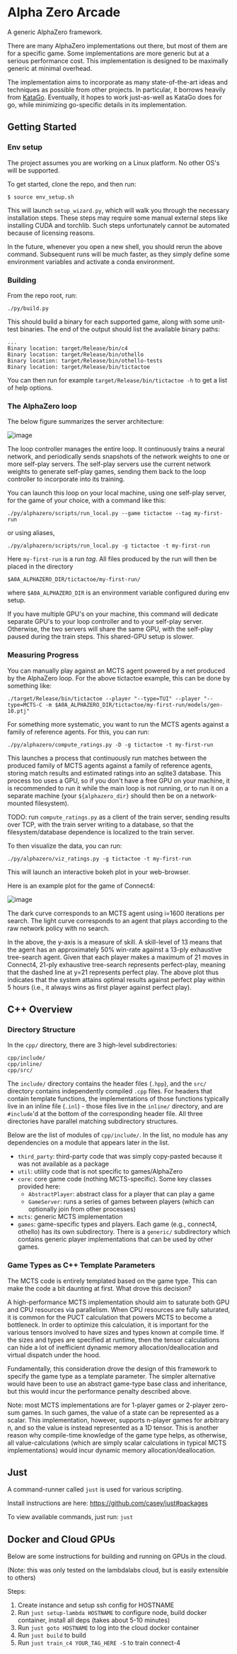 
# Alpha Zero Arcade

A generic AlphaZero framework.

There are many AlphaZero implementations out there, but most of them are for a specific game. Some implementations are 
more generic but at a serious performance cost. This implementation is designed to be maximally generic at minimal
overhead.

The implementation aims to incorporate as many state-of-the-art ideas and techniques as possible from other projects.
In particular, it borrows heavily from [KataGo](https://github.com/lightvector/KataGo). Eventually, it hopes to work
just-as-well as KataGo does for go, while minimizing go-specific details in its implementation.

## Getting Started

### Env setup

The project assumes you are working on a Linux platform. No other OS's will be supported.

To get started, clone the repo, and then run:

```
$ source env_setup.sh
```

This will launch `setup_wizard.py`, which will walk you through the necessary installation steps. These steps may
require some manual external steps like installing CUDA and torchlib. Such steps unfortunately cannot be automated
because of licensing reasons.

In the future, whenever you open a new shell, you should rerun the above command. Subsequent runs will be much faster,
as they simply define some environment variables and activate a conda environment.

### Building

From the repo root, run:

```
./py/build.py
```

This should build a binary for each supported game, along with some unit-test binaries. The end of the output should list
the available binary paths:

```
...
Binary location: target/Release/bin/c4
Binary location: target/Release/bin/othello
Binary location: target/Release/bin/othello-tests
Binary location: target/Release/bin/tictactoe
```
You can then run for example `target/Release/bin/tictactoe -h` to get a list of help options.

### The AlphaZero loop

The below figure summarizes the server architecture:

![image](https://github.com/shindavid/AlphaZeroArcade/assets/5217927/39e891fc-c2c1-42eb-a28d-551ac70698e6)

The loop controller manages the entire loop. It continuously trains a neural network, and periodically sends snapshots
of the network weights to one or more self-play servers. The self-play servers use the current network weights to
generate self-play games, sending them back to the loop controller to incorporate into its training.

You can launch this loop on your local machine, using one self-play server, for the game of your choice, with a command like this:

```
./py/alphazero/scripts/run_local.py --game tictactoe --tag my-first-run
```
or using aliases,
```
./py/alphazero/scripts/run_local.py -g tictactoe -t my-first-run
```

Here `my-first-run` is a run _tag_. All files produced by the run will then be placed in the directory 

```
$A0A_ALPHAZERO_DIR/tictactoe/my-first-run/
```

where `$A0A_ALPHAZERO_DIR` is an environment variable configured during env setup.

If you have multiple GPU's on your machine, this command will dedicate separate GPU's to your loop controller and
to your self-play server. Otherwise, the two servers will share the same GPU, with the self-play paused during the
train steps. This shared-GPU setup is slower.

### Measuring Progress

You can manually play against an MCTS agent powered by a net produced by the AlphaZero loop. For the above tictactoe
example, this can be done by something like:

```
./target/Release/bin/tictactoe --player "--type=TUI" --player "--type=MCTS-C -m $A0A_ALPHAZERO_DIR/tictactoe/my-first-run/models/gen-10.ptj"
```

For something more systematic, you want to run the MCTS agents against a family of reference agents. For this, you can run:

```
./py/alphazero/compute_ratings.py -D -g tictactoe -t my-first-run
```

This launches a process that continuously run matches between the produced family of MCTS agents against a family of
reference agents, storing match results and estimated ratings into an sqlite3 database. This process too uses a GPU,
so if you don't have a free GPU on your machine, it is recommended to run it while the main loop is not running, or
to run it on a separate machine (your `${alphazero_dir}` should then be on a network-mounted filesystem).

TODO: run `compute_ratings.py` as a client of the train server, sending results over TCP, with the train server
writing to a database, so that the filesystem/database dependence is localized to the train server.

To then visualize the data, you can run:

```
./py/alphazero/viz_ratings.py -g tictactoe -t my-first-run
```

This will launch an interactive bokeh plot in your web-browser.

Here is an example plot for the game of Connect4:

![image](https://github.com/shindavid/AlphaZeroArcade/assets/5217927/a8c1edb8-425e-4634-803f-086801aa59cd)

The dark curve corresponds to an MCTS agent using i=1600 iterations per search. The light curve corresponds to an agent
that plays according to the raw network policy with no search.

In the above, the y-axis is a measure of skill. A skill-level of 13 means that the agent has an approximately 50% win-rate
against a 13-ply exhaustive tree-search agent. Given that each player makes a maximum of 21 moves in Connect4, 21-ply
exhaustive tree-search represents perfect-play, meaning that the dashed line at y=21 represents perfect play. The above
plot thus indicates that the system attains optimal results against perfect play within 5 hours (i.e., it always wins as
first player against perfect play).

## C++ Overview

### Directory Structure

In the `cpp/` directory, there are 3 high-level subdirectories:

```
cpp/include/
cpp/inline/
cpp/src/
```

The `include/` directory contains the header files (`.hpp`), and the `src/` directory contains independently compiled
`.cpp` files. For headers that contain template functions, the implementations of those functions typically live in an
inline file (`.inl`) - those files live in the `inline/` directory, and are `#include`'d at the bottom of the
corresponding header file. All three directories have parallel matching subdirectory structures.

Below are the list of modules of `cpp/include/`. In the list, no module has any dependencies on a module that appears
later in the list.

* `third_party`: third-party code that was simply copy-pasted because it was not available as a package
* `util`: utility code that is not specific to games/AlphaZero
* `core`: core game code (nothing MCTS-specific). Some key classes provided here:
  * `AbstractPlayer`: abstract class for a player that can play a game
  * `GameServer`: runs a series of games between players (which can optionally join from other processes)
* `mcts`: generic MCTS implementation
* `games`: game-specific types and players. Each game (e.g., connect4, othello) has its own subdirectory. There is a
  `generic/` subdirectory which contains generic player implementations that can be used by other games.

### Game Types as C++ Template Parameters

The MCTS code is entirely templated based on the game type. This can make the code a bit daunting at first. What drove 
this decision?

A high-performance MCTS implementation should aim to saturate both GPU and CPU resources via parallelism. When CPU
resources are fully saturated, it is common for the PUCT calculation that powers MCTS to become a bottleneck. In order
to optimize this calculation, it is important for the various tensors involved to have sizes and types known at compile
time. If the sizes and types are specified at runtime, then the tensor calculations can hide a lot of inefficient
dynamic memory allocation/deallocation and virtual dispatch under the hood.

Fundamentally, this consideration drove the design of this framework to specify the game type as a template parameter.
The simpler alternative would have been to use an abstract game-type base class and inheritance, but this would incur
the performance penalty described above.

Note: most MCTS implementations are for 1-player games or 2-player zero-sum games. In such games, the value of a state
can be represented as a scalar. This implementation, however, supports n-player games for arbitrary n, and so the value
is instead represented as a 1D tensor. This is another reason why compile-time knowledge of the game type helps,
as otherwise, all value-calculations (which are simply scalar calculations in typical MCTS implementations) would incur
dynamic memory allocation/deallocation.

## Just

A command-runner called `just` is used for various scripting.

Install instructions are here: https://github.com/casey/just#packages

To view available commands, just run: `just`

## Docker and Cloud GPUs

Below are some instructions for building and running on GPUs in the cloud.

(Note: this was only tested on the lambdalabs cloud, but is easily extensible to others)

Steps:
  1. Create instance and setup ssh config for HOSTNAME
  2. Run `just setup-lambda HOSTNAME` to configure node, build docker container, install all deps (takes about 5-10 minutes)
  3. Run `just goto HOSTNAME` to log into the cloud docker container
  4. Run `just build` to build
  5. Run `just train_c4 YOUR_TAG_HERE -S` to train connect-4
